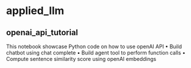 # applied_llm

## openai_api_tutorial
This notebook showcase Python code on how to use openAI API
• Build chatbot using chat complete
• Build agent tool to perform function calls
• Compute sentence similarity score using openAI embeddings
